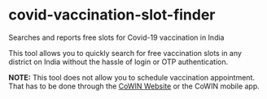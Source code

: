 # covid-vaccination-slot-finder
Searches and reports free slots for Covid-19 vaccination in India

This tool allows you to quickly search for free vaccination slots in any district on India without the hassle of login or OTP authentication.

**NOTE:** This tool does not allow you to schedule vaccination appointment. That has to be done through the [CoWIN Website](https://www.cowin.gov.in) or the CoWIN mobile app.
